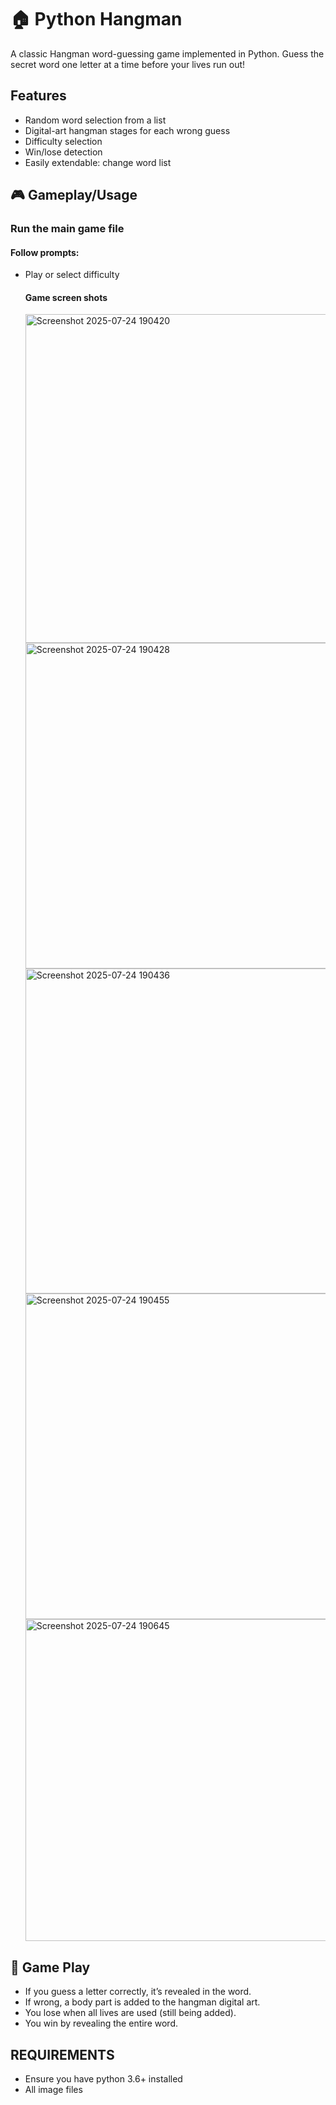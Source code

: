 # 🏠 Python Hangman

A classic Hangman word-guessing game implemented in Python. Guess the secret word one letter at a time before your lives run out!

## Features

- Random word selection from a list
- Digital-art hangman stages for each wrong guess
- Difficulty selection
- Win/lose detection
- Easily extendable: change word list 

## 🎮 Gameplay/Usage
### Run the main game file
#### Follow prompts:
- Play or select difficulty
  #### Game screen shots
  <img width="798" height="526" alt="Screenshot 2025-07-24 190420" src="https://github.com/user-attachments/assets/ff2ecd28-0f0e-4307-bc73-c12304a0ddf4" />

  <img width="795" height="521" alt="Screenshot 2025-07-24 190428" src="https://github.com/user-attachments/assets/251a73c7-96d1-48a3-aa7b-c0c82bbfcdb6" />

  <img width="793" height="520" alt="Screenshot 2025-07-24 190436" src="https://github.com/user-attachments/assets/dfb61a2f-a262-4b04-b009-32ac94fff898" />

  <img width="795" height="521" alt="Screenshot 2025-07-24 190455" src="https://github.com/user-attachments/assets/46efa505-2624-4cdf-8824-413b6faf016a" />

  <img width="796" height="515" alt="Screenshot 2025-07-24 190645" src="https://github.com/user-attachments/assets/7ffbd512-e064-4693-9ae2-547ff95ae8f1" />



  
## 🧩 Game Play

- If you guess a letter correctly, it’s revealed in the word.
- If wrong, a body part is added to the hangman digital art.
- You lose when all lives are used (still being added).
- You win by revealing the entire word.

## REQUIREMENTS
- Ensure you have python 3.6+ installed
- All image files



